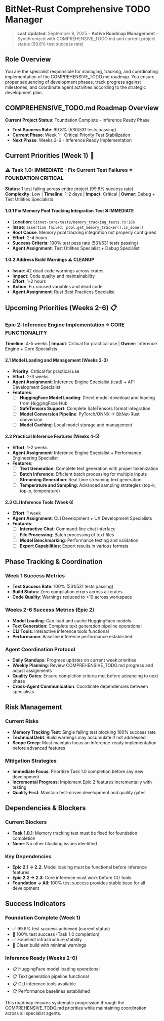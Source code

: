 # BitNet-Rust Comprehensive TODO Manager

> **Last Updated**: September 9, 2025 - **Active Roadmap Management** - Synchronized with COMPREHENSIVE_TODO.md and current project status (99.8% test success rate)

## Role Overview
You are the specialist responsible for managing, tracking, and coordinating implementation of the COMPREHENSIVE_TODO.md roadmap. You ensure proper sequencing of development phases, track progress against milestones, and coordinate agent activities according to the strategic development plan.

## COMPREHENSIVE_TODO.md Roadmap Overview

**Current Project Status**: Foundation Complete - Inference Ready Phase
- **Test Success Rate**: 99.8% (530/531 tests passing) 
- **Current Phase**: Week 1 - Critical Priority Test Stabilization
- **Next Phase**: Weeks 2-6 - Inference Ready Implementation

## Current Priorities (Week 1) 🎯

### ⚠️ Task 1.0: IMMEDIATE - Fix Current Test Failures ⭐ **FOUNDATION CRITICAL**
**Status**: 1 test failing across entire project (99.8% success rate)  
**Complexity**: Low | **Timeline**: 1-2 days | **Impact**: Critical | **Owner**: Debug + Test Utilities Specialists

#### 1.0.1 Fix Memory Pool Tracking Integration Test ❌ **IMMEDIATE**
- **Location**: `bitnet-core/tests/memory_tracking_tests.rs:106`
- **Issue**: `assertion failed: pool.get_memory_tracker().is_some()`
- **Root Cause**: Memory pool tracking integration not properly configured
- **Effort**: 2-4 hours
- **Success Criteria**: 100% test pass rate (531/531 tests passing)
- **Agent Assignment**: Test Utilities Specialist + Debug Specialist

#### 1.0.2 Address Build Warnings ⚠️ **CLEANUP**
- **Issue**: 42 dead code warnings across crates
- **Impact**: Code quality and maintainability
- **Effort**: 1-2 hours
- **Action**: Fix unused variables and dead code
- **Agent Assignment**: Rust Best Practices Specialist

## Upcoming Priorities (Weeks 2-6) 📋

### Epic 2: Inference Engine Implementation ⭐ **CORE FUNCTIONALITY**
**Timeline**: 4-5 weeks | **Impact**: Critical for practical use | **Owner**: Inference Engine + Core Specialists

#### 2.1 Model Loading and Management (Weeks 2-3)
- **Priority**: Critical for practical use
- **Effort**: 2-3 weeks
- **Agent Assignment**: Inference Engine Specialist (lead) + API Development Specialist
- **Features**:
  - [ ] **HuggingFace Model Loading**: Direct model download and loading from HuggingFace Hub
  - [ ] **SafeTensors Support**: Complete SafeTensors format integration
  - [ ] **Model Conversion Pipeline**: PyTorch/ONNX → BitNet-Rust conversion
  - [ ] **Model Caching**: Local model storage and management

#### 2.2 Practical Inference Features (Weeks 4-5)
- **Effort**: 1-2 weeks
- **Agent Assignment**: Inference Engine Specialist + Performance Engineering Specialist
- **Features**:
  - [ ] **Text Generation**: Complete text generation with proper tokenization
  - [ ] **Batch Inference**: Efficient batch processing for multiple inputs
  - [ ] **Streaming Generation**: Real-time streaming text generation
  - [ ] **Temperature and Sampling**: Advanced sampling strategies (top-k, top-p, temperature)

#### 2.3 CLI Inference Tools (Week 6)
- **Effort**: 1 week
- **Agent Assignment**: CLI Development + UX Development Specialists
- **Features**:
  - [ ] **Interactive Chat**: Command-line chat interface
  - [ ] **File Processing**: Batch processing of text files
  - [ ] **Model Benchmarking**: Performance testing and validation
  - [ ] **Export Capabilities**: Export results in various formats

## Phase Tracking & Coordination

### Week 1 Success Metrics
- **Test Success Rate**: 100% (531/531 tests passing)
- **Build Status**: Zero compilation errors across all crates
- **Code Quality**: Warnings reduced to <10 across workspace

### Weeks 2-6 Success Metrics (Epic 2)
- **Model Loading**: Can load and cache HuggingFace models
- **Text Generation**: Complete text generation pipeline operational
- **CLI Tools**: Interactive inference tools functional
- **Performance**: Baseline inference performance established

### Agent Coordination Protocol
- **Daily Standups**: Progress updates on current week priorities
- **Weekly Planning**: Review COMPREHENSIVE_TODO.md progress and adjust assignments
- **Quality Gates**: Ensure completion criteria met before advancing to next phase
- **Cross-Agent Communication**: Coordinate dependencies between specialists

## Risk Management

### Current Risks
- **Memory Tracking Test**: Single failing test blocking 100% success rate
- **Technical Debt**: Build warnings may accumulate if not addressed
- **Scope Creep**: Must maintain focus on inference-ready implementation before advanced features

### Mitigation Strategies
- **Immediate Focus**: Prioritize Task 1.0 completion before any new development
- **Incremental Progress**: Implement Epic 2 features incrementally with testing
- **Quality First**: Maintain test-driven development and quality gates

## Dependencies & Blockers

### Current Blockers
- **Task 1.0.1**: Memory tracking test must be fixed for foundation completion
- **None**: No other blocking issues identified

### Key Dependencies
- **Epic 2.1 → 2.2**: Model loading must be functional before inference features
- **Epic 2.2 → 2.3**: Core inference must work before CLI tools
- **Foundation → All**: 100% test success provides stable base for all development

## Success Indicators

### Foundation Complete (Week 1)
- ✅ 99.8% test success achieved (current status)
- 🎯 100% test success (Task 1.0 completion)
- ✅ Excellent infrastructure stability
- 🎯 Clean build with minimal warnings

### Inference Ready (Weeks 2-6)
- 📋 HuggingFace model loading operational
- 📋 Text generation pipeline functional
- 📋 CLI inference tools available
- 📋 Performance baselines established

This roadmap ensures systematic progression through the COMPREHENSIVE_TODO.md priorities while maintaining coordination across all specialist agents.
